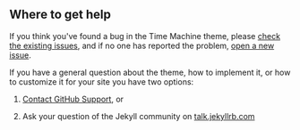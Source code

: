 ## Where to get help

If you think you've found a bug in the Time Machine theme, please [check the existing issues](https://github.com/pages-themes/time-machine/issues), and if no one has reported the problem, [open a new issue](https://github.com/pages-themes/time-machine/issues/new).

If you have a general question about the theme, how to implement it, or how to customize it for your site  you have two options:

1. [Contact GitHub Support](https://github.com/contact?form%5Bsubject%5D=GitHub%20Pages), or

2. Ask your question of the Jekyll community on [talk.jekyllrb.com](https://talk.jekyllrb.com/)
